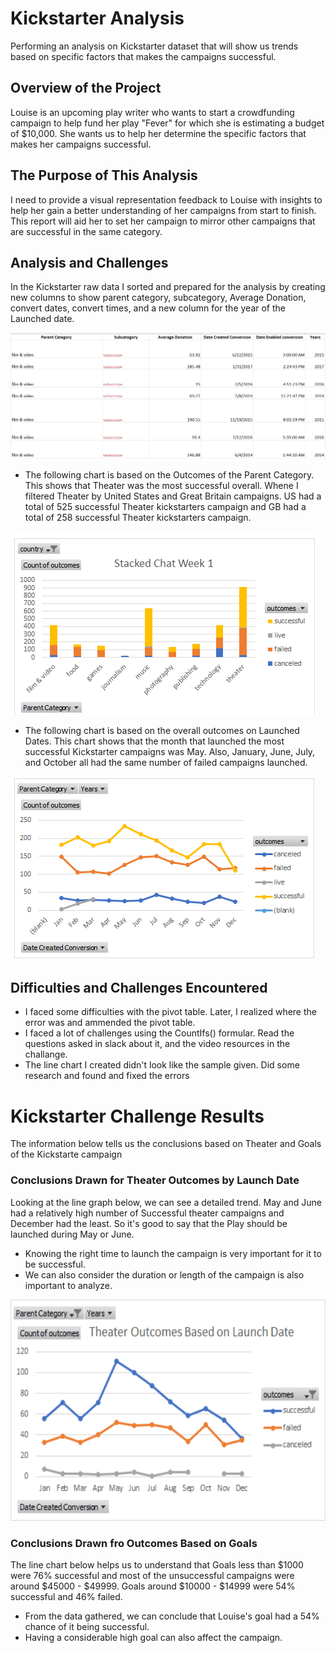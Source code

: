 # Kickstarter Analysis 
Performing an analysis on Kickstarter dataset that will show us trends based on specific factors that makes the campaigns successful.
## Overview of the Project
Louise is an upcoming play writer who wants to start a crowdfunding campaign to help fund her play "Fever" for which she is estimating a budget of $10,000. She wants us to help her determine the specific factors that makes her campaigns successful.
## The Purpose of This Analysis
I need to provide a visual representation feedback to Louise with insights to help her gain a better understanding of her campaigns from start to finish. This report will aid her to set her campaign to mirror other campaigns that are successful in the same category.
## Analysis and Challenges
In the Kickstarter raw data I sorted and prepared for the analysis by creating new columns to show parent category, subcategory, Average Donation, convert dates, convert times, and a new column for the year of the Launched date.

![](https://github.com/QIhunwoKingsley/Kickstarter-analysis/blob/main/TableRead.png)



- The following chart is based on the Outcomes of the Parent Category. This shows that Theater was the most successful overall. Whene I filtered Theater by United States and Great Britain campaigns. US had a total of 525 successful Theater kickstarters campaign and GB had a total of 258 successful Theater kickstarters campaign.

![](https://github.com/QIhunwoKingsley/Kickstarter-analysis/blob/main/Stacked%20Chat%20Week%201.png)



- The following chart is based on the overall outcomes on Launched Dates. This chart shows that the month that launched the most successful Kickstarter campaigns was May. Also, January, June, July, and October all had the same number of failed campaigns launched.

![](https://github.com/QIhunwoKingsley/Kickstarter-analysis/blob/main/Stacked%20Line%20Chat%20Week%201.png)


## Difficulties and Challenges Encountered
- I faced some difficulties with the pivot table. Later, I realized where the error was and ammended the pivot table.
- I faced a lot of challenges using the CountIfs() formular. Read the questions asked in slack about it, and the video resources in the challange.
- The line chart I created didn't look like the sample given. Did some research and found and fixed the errors


# Kickstarter Challenge Results
The information below tells us the conclusions based on Theater and Goals of the Kickstarte campaign

### Conclusions Drawn for Theater Outcomes by Launch Date
Looking at the line graph below, we can see a detailed trend. May and June had a relatively high number of Successful theater campaigns and December had the least. So it's good to say that the Play should be launched during May or June.
- Knowing the right time to launch the campaign is very important for it to be successful.
- We can also consider the duration or length of the campaign is also important to analyze. 

![](https://github.com/QIhunwoKingsley/Kickstarter-analysis/blob/main/Theater_Outcomes_vs_Launch.png)


### Conclusions Drawn fro Outcomes Based on Goals
The line chart below helps us to understand that Goals less than $1000 were 76% successful and most of the unsuccessful campaigns were around $45000 - $49999. Goals around $10000 - $14999 were 54% successful and 46% failed. 
- From the data gathered, we can conclude that Louise's goal had a 54% chance of it being successful.
- Having a considerable high goal can also affect the campaign.


